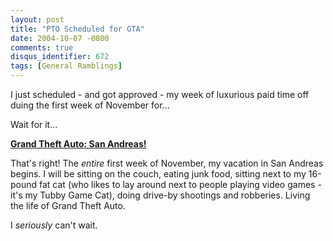 ```yaml
---
layout: post
title: "PTO Scheduled for GTA"
date: 2004-10-07 -0800
comments: true
disqus_identifier: 672
tags: [General Ramblings]
---
```

I just scheduled - and got approved - my week of luxurious paid time off
duing the first week of November for...

 Wait for it...

 [**Grand Theft Auto: San
Andreas!**](http://www.amazon.com/exec/obidos/ASIN/B0001VGFK2/mhsvortex)

 That's right! The *entire* first week of November, my vacation in San
Andreas begins. I will be sitting on the couch, eating junk food,
sitting next to my 16-pound fat cat (who likes to lay around next to
people playing video games - it's my Tubby Game Cat), doing drive-by
shootings and robberies. Living the life of Grand Theft Auto.

 I *seriously* can't wait.
